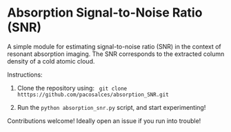 # Absorption Signal-to-Noise Ratio (SNR)
<hline>
A simple module for estimating signal-to-noise ratio (SNR) in the context of resonant absorption imaging. The SNR corresponds to the extracted column density of a cold atomic cloud.
 
Instructions:

1. Clone the repository using:
``` git clone htttps://github.com/pacosalces/absorption_SNR.git```

2. Run the ```python absorption_snr.py``` script, and start experimenting! 

Contributions welcome! Ideally open an issue if you run into trouble!
